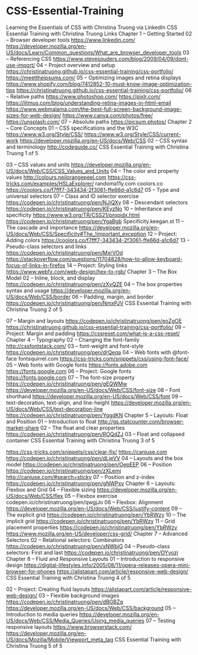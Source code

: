 # CSS-Essential-Training

Learning the Essentials of CSS with Christina Truong via LinkedIn
CSS Essential Training
with Christina Truong
Links
Chapter 1 – Getting Started
02 – Browser developer tools
<https://www.linkedin.com/> <https://developer.mozilla.org/en-US/docs/Learn/Common_questions/What_are_browser_developer_tools> 03 – Referencing CSS
<https://www.stevesouders.com/blog/2009/04/09/dont-use-import/>
04 – Project overview and setup
<https://christinatruong.github.io/css-essential-training/css-portfolio/>
<https://meettheipsums.com/>
05 – Optimizing images and retina displays <https://www.shopify.com/blog/7412852-10-must-know-image-optimization-tips> <https://christinatruong.github.io/css-essential-training/css-portfolio/>
06 – Relative paths
<https://www.photoshop.com/>
<https://pixlr.com/>
<https://litmus.com/blog/understanding-retina-images-in-html-email> <https://www.webmalama.com/the-best-full-screen-background-image-sizes-for-web-design/> <https://www.canva.com/photos/free/>
<https://unsplash.com/>
07 – Absolute paths
<https://picsum.photos/>
Chapter 2 – Core Concepts
01 – CSS specifications and the W3C
<https://www.w3.org/Style/CSS/> <https://www.w3.org/Style/CSS/current-work> <https://developer.mozilla.org/en-US/docs/Web/CSS> 02 – CSS syntax and terminology <http://codeguide.co/>
                     CSS Essential Training with Christina Truong
1 of 5

03 – CSS values and units
<https://developer.mozilla.org/en-US/docs/Web/CSS/CSS_Values_and_Units>
04 – The color and property values
<http://colours.neilorangepeel.com> <https://css-tricks.com/examples/HSLaExplorer/> randoma11y.com
coolors.co <https://coolors.co/f7fff7-343434-2f3061-ffe66d-a1c6d7> 05 – Type and universal selectors
07 – Class and ID selector exercise
<https://codepen.io/christinatruong/pen/NJjQXy>
08 – Descendant selectors
<https://codepen.io/christinatruong/pen/KEyzNo>
10 – Inheritance and specificity
<https://www.w3.org/TR/CSS21/propidx.html> <https://codepen.io/christinatruong/pen/YgaBgb>
Specificity.keegan.st
11 – The cascade and importance <https://developer.mozilla.org/en-US/docs/Web/CSS/Specificity#The_!important_exception> 12 – Project: Adding colors
<https://coolors.co/f7fff7-343434-2f3061-ffe66d-a1c6d7>
13 – Pseudo-class selectors and links
<https://codepen.io/christinatruong/pen/MxrVOd> <https://stackoverflow.com/questions/11704828/how-to-allow-keyboard-focus-of-links-in-firefox> 14 – Project: Styling links
<https://www.webfx.com/web-design/hex-to-rgb/>
Chapter 3 – The Box Model
02 – Inline, block, and display
<https://codepen.io/christinatruong/pen/zXvQZE>
04 – The box properties syntax and usage
<https://developer.mozilla.org/en-US/docs/Web/CSS/border>
06 – Padding, margin, and border
<https://codepen.io/christinatruong/pen/NmxPJV>
                    CSS Essential Training with Christina Truong
2 of 5

07 – Margin and layouts
<https://codepen.io/christinatruong/pen/eoZgOE> <https://christinatruong.github.io/css-essential-training/css-portfolio/> 09 – Project: Margin and padding <https://cssreset.com/what-is-a-css-reset/>
Chapter 4 – Typography
02 – Changing the font-family
<http://cssfontstack.com/>
03 – font-weight and font-style
<https://codepen.io/christinatruong/pen/drQeqa>
04 – Web fonts with @font-face
fontsquirrel.com
<https://css-tricks.com/snippets/css/using-font-face/>
05 – Web fonts with Google fonts
<https://fonts.adobe.com>
<https://fonts.google.com>
06 – Project: Google fonts
<https://fonts.google.com>
07 – The font-size property <https://codepen.io/christinatruong/pen/gEQWMw> <https://developer.mozilla.org/en-US/docs/Web/CSS/font-size>
08 – Font shorthand <https://developer.mozilla.org/en-US/docs/Web/CSS/font>
09 – text-decoration, text-align, and line-height <https://developer.mozilla.org/en-US/docs/Web/CSS/text-decoration-line> <https://codepen.io/christinatruong/pen/YggdKN>
Chapter 5 – Layouts: Float and Position
01 – Introduction to float
<http://gs.statcounter.com/browser-market-share>
02 – The float and clear properties
<https://codepen.io/christinatruong/pen/ROQdZJ>
03 – Float and collapsed container
                  CSS Essential Training with Christina Truong
3 of 5

<https://css-tricks.com/snippets/css/clear-fix/> <https://caniuse.com> <https://codepen.io/christinatruong/pen/dLjeVV> 04 – Layouts and the box model <https://codepen.io/christinatruong/pen/OepEEP> 06 – Position <https://codepen.io/christinatruong/pen/zXLemj> <http://caniuse.com/#search=sticky>
07 – Position and z-index
<https://codepen.io/christinatruong/pen/gNWPxv>
Chapter 6 – Layouts: Flexbox and Grid
04 – Flexible sizing <https://developer.mozilla.org/en-US/docs/Web/CSS/flex> 05 – Flexbox exercise codepen.io/christinatruong/pen/qwgjJo
06 – Flexbox: Alignment
<https://developer.mozilla.org/en-US/docs/Web/CSS/justify-content>
09 – The explicit grid
<https://codepen.io/christinatruong/pen/YbRWzy>
10 – The implicit grid
<https://codepen.io/christinatruong/pen/YbRWzy>
11 – Grid placement properties
<https://codepen.io/christinatruong/pen/YbRWzy> <https://www.mozilla.org/en-US/developer/css-grid/>
Chapter 7 – Advanced Selectors
02 – Relational selectors: Combinators
<https://codepen.io/christinatruong/pen/xNWbjG>
04 – Pseudo-class selectors: First and last
<https://codepen.io/christinatruong/pen/OYvozj>
Chapter 8 – Fluid and Responsive Layouts
01 – Introduction to responsive design <https://digital-lifestyles.info/2005/08/11/opera-releases-opera-mini-browser-for-phones> <https://alistapart.com/article/responsive-web-design/>
                   CSS Essential Training with Christina Truong
4 of 5

02 – Project: Creating fluid layouts
<https://alistapart.com/article/responsive-web-design/>
03 – Flexible background images
<https://codepen.io/christinatruong/pen/dBGBZq> <https://developer.mozilla.org/en-US/docs/Web/CSS/background>
05 – Introduction to media queries <https://developer.mozilla.org/en-US/docs/Web/CSS/Media_Queries/Using_media_queries> 07 – Testing responsive layouts
<https://www.browserstack.com/> <https://developer.mozilla.org/en-US/docs/Mozilla/Mobile/Viewport_meta_tag>
       CSS Essential Training with Christina Truong
5 of 5
